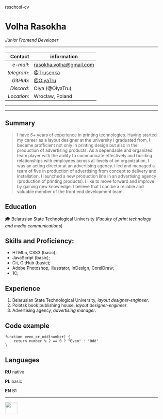 rsschool-cv

# Volha Rasokha
*Junior Frontend Developer*
*****

Contact | information
   -----: | ----
*e-mail:* | rasokha.volha@gmail.com
*telegram:* | [@Trusenka](https://t.me/Trusenka)
*GitHub:* | [@OlyaTru](https://github.com/OlyaTru?tab=repositories)
*Discord:* | Olya (@OlyaTru)
*Location:* | Wrocław, Poland

***
***

## Summary

>I have 6+ years of experience in printing technologies. Having started my career as a layout designer at the university I graduated from, I became profficient not only in printing design but also in the production of advertising products. As a dependable and organized team player with the ability to communicate effectively and building relationships with employees across all levels of an organization, I was an acting director at an advertising agency. I led and managed a team of five in production of advertising from concept to delivery and installation. I launched a new production line in an advertising agency (production of printing products).
I like to move forward and improve by gaining new knowledge. I believe that I can be a reliable and valuable member of the front end development team.

 ## Education

:mortar_board:  Belarusian State Technological University (*Faculty of print technology and media communications*)

## Skills and Proficiency:

+ HTML5, CSS3 (basic);
+ JavaScript (basic);
+ Git, GitHub (basic);
+ Adobe Photoshop, Illustrator, InDesign, CorelDraw;
+ 1С;

## Experience

1. Belarusian State Technological University, *layout designer-engineer*.
2. Polotsk book publishing house, *layout designer-engineer*.
3. Advertising agency, *advertising manager*.

## Code example

```
function even_or_odd(number) {
    return number % 2 == 0 ? "Even" : "Odd"
}
```

## Languages

**RU** native

**PL** basic

**EN** B1

*****
<a href = "https://rs.school/"><img src = "https://rs.school/images/rs_school.svg" weight = 80 height = 40></a>